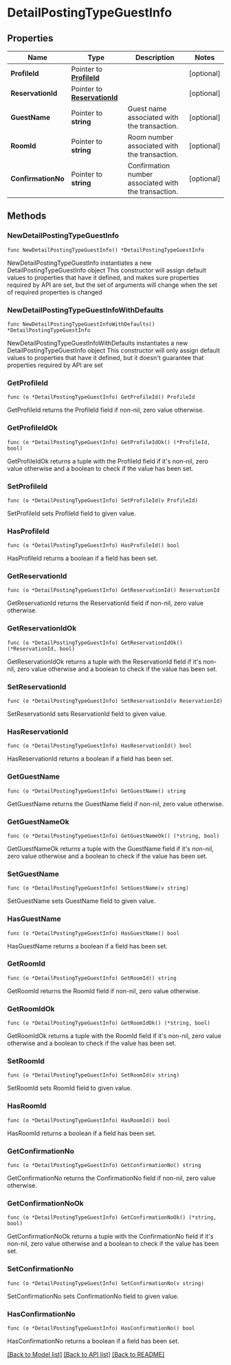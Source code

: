 # DetailPostingTypeGuestInfo

## Properties

Name | Type | Description | Notes
------------ | ------------- | ------------- | -------------
**ProfileId** | Pointer to [**ProfileId**](ProfileId.md) |  | [optional] 
**ReservationId** | Pointer to [**ReservationId**](ReservationId.md) |  | [optional] 
**GuestName** | Pointer to **string** | Guest name associated with the transaction. | [optional] 
**RoomId** | Pointer to **string** | Room number associated with the transaction. | [optional] 
**ConfirmationNo** | Pointer to **string** | Confirmation number associated with the transaction. | [optional] 

## Methods

### NewDetailPostingTypeGuestInfo

`func NewDetailPostingTypeGuestInfo() *DetailPostingTypeGuestInfo`

NewDetailPostingTypeGuestInfo instantiates a new DetailPostingTypeGuestInfo object
This constructor will assign default values to properties that have it defined,
and makes sure properties required by API are set, but the set of arguments
will change when the set of required properties is changed

### NewDetailPostingTypeGuestInfoWithDefaults

`func NewDetailPostingTypeGuestInfoWithDefaults() *DetailPostingTypeGuestInfo`

NewDetailPostingTypeGuestInfoWithDefaults instantiates a new DetailPostingTypeGuestInfo object
This constructor will only assign default values to properties that have it defined,
but it doesn't guarantee that properties required by API are set

### GetProfileId

`func (o *DetailPostingTypeGuestInfo) GetProfileId() ProfileId`

GetProfileId returns the ProfileId field if non-nil, zero value otherwise.

### GetProfileIdOk

`func (o *DetailPostingTypeGuestInfo) GetProfileIdOk() (*ProfileId, bool)`

GetProfileIdOk returns a tuple with the ProfileId field if it's non-nil, zero value otherwise
and a boolean to check if the value has been set.

### SetProfileId

`func (o *DetailPostingTypeGuestInfo) SetProfileId(v ProfileId)`

SetProfileId sets ProfileId field to given value.

### HasProfileId

`func (o *DetailPostingTypeGuestInfo) HasProfileId() bool`

HasProfileId returns a boolean if a field has been set.

### GetReservationId

`func (o *DetailPostingTypeGuestInfo) GetReservationId() ReservationId`

GetReservationId returns the ReservationId field if non-nil, zero value otherwise.

### GetReservationIdOk

`func (o *DetailPostingTypeGuestInfo) GetReservationIdOk() (*ReservationId, bool)`

GetReservationIdOk returns a tuple with the ReservationId field if it's non-nil, zero value otherwise
and a boolean to check if the value has been set.

### SetReservationId

`func (o *DetailPostingTypeGuestInfo) SetReservationId(v ReservationId)`

SetReservationId sets ReservationId field to given value.

### HasReservationId

`func (o *DetailPostingTypeGuestInfo) HasReservationId() bool`

HasReservationId returns a boolean if a field has been set.

### GetGuestName

`func (o *DetailPostingTypeGuestInfo) GetGuestName() string`

GetGuestName returns the GuestName field if non-nil, zero value otherwise.

### GetGuestNameOk

`func (o *DetailPostingTypeGuestInfo) GetGuestNameOk() (*string, bool)`

GetGuestNameOk returns a tuple with the GuestName field if it's non-nil, zero value otherwise
and a boolean to check if the value has been set.

### SetGuestName

`func (o *DetailPostingTypeGuestInfo) SetGuestName(v string)`

SetGuestName sets GuestName field to given value.

### HasGuestName

`func (o *DetailPostingTypeGuestInfo) HasGuestName() bool`

HasGuestName returns a boolean if a field has been set.

### GetRoomId

`func (o *DetailPostingTypeGuestInfo) GetRoomId() string`

GetRoomId returns the RoomId field if non-nil, zero value otherwise.

### GetRoomIdOk

`func (o *DetailPostingTypeGuestInfo) GetRoomIdOk() (*string, bool)`

GetRoomIdOk returns a tuple with the RoomId field if it's non-nil, zero value otherwise
and a boolean to check if the value has been set.

### SetRoomId

`func (o *DetailPostingTypeGuestInfo) SetRoomId(v string)`

SetRoomId sets RoomId field to given value.

### HasRoomId

`func (o *DetailPostingTypeGuestInfo) HasRoomId() bool`

HasRoomId returns a boolean if a field has been set.

### GetConfirmationNo

`func (o *DetailPostingTypeGuestInfo) GetConfirmationNo() string`

GetConfirmationNo returns the ConfirmationNo field if non-nil, zero value otherwise.

### GetConfirmationNoOk

`func (o *DetailPostingTypeGuestInfo) GetConfirmationNoOk() (*string, bool)`

GetConfirmationNoOk returns a tuple with the ConfirmationNo field if it's non-nil, zero value otherwise
and a boolean to check if the value has been set.

### SetConfirmationNo

`func (o *DetailPostingTypeGuestInfo) SetConfirmationNo(v string)`

SetConfirmationNo sets ConfirmationNo field to given value.

### HasConfirmationNo

`func (o *DetailPostingTypeGuestInfo) HasConfirmationNo() bool`

HasConfirmationNo returns a boolean if a field has been set.


[[Back to Model list]](../README.md#documentation-for-models) [[Back to API list]](../README.md#documentation-for-api-endpoints) [[Back to README]](../README.md)


